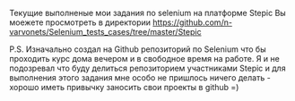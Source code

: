 Текущие выполненые мои задания по selenium на платформе Stepic Вы моежете просмотреть в директории https://github.com/n-varvonets/Selenium_tests_cases/tree/master/Stepic

P.S.
Изначально создал на Github репозиторий по Selenium что бы  проходить курс дома вечером и в свободное время на работе. Я и не подозревал что буду делиться репозиторием участниками Stepic и для выполнения этого задания мне особо не пришлось ничего делать - хорошо иметь привычку заносить свои проекты в github =)
